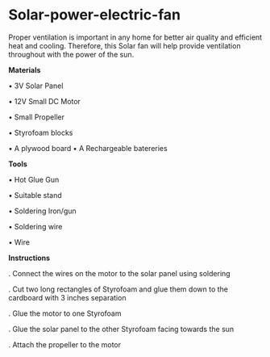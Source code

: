 # Solar-power-electric-fan
Proper ventilation is important in any home for better air quality and efficient heat and cooling. Therefore, this Solar fan will help provide ventilation throughout with the power of the sun.

**Materials**

•	3V Solar Panel

•	12V Small DC Motor

•	Small Propeller

•	Styrofoam blocks

•	A plywood board
•	A Rechargeable batereries


**Tools**

•	Hot Glue Gun

• Suitable stand

• Soldering Iron/gun

• Soldering wire

• Wire

**Instructions**

.	Connect the wires on the motor to the solar panel using soldering

.	Cut two long rectangles of Styrofoam and glue them down to the cardboard with 3 inches separation

.	Glue the motor to one Styrofoam

.	Glue the solar panel to the other Styrofoam facing towards the sun

.	Attach the propeller to the motor
